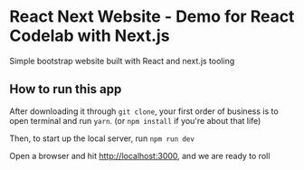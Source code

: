 # React Next Website - Demo for React Codelab with Next.js

Simple bootstrap website built with React and next.js tooling

## How to run this app

After downloading it through `git clone`, your first order of business is to open terminal and run `yarn`. (or `npm install` if you're about that life)

Then, to start up the local server, run `npm run dev`

Open a browser and hit [http://localhost:3000](http://localhost:3000), and we are ready to roll
